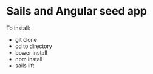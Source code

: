 # Sails and Angular seed app

To install:

* git clone
* cd to directory
* bower install
* npm install
* sails lift
